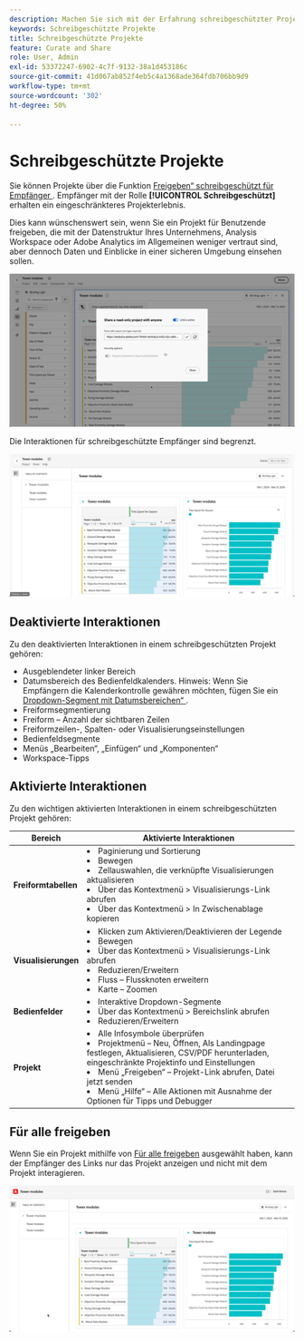 ```yaml
---
description: Machen Sie sich mit der Erfahrung schreibgeschützter Projekte in Analysis Workspace vertraut.
keywords: Schreibgeschützte Projekte
title: Schreibgeschützte Projekte
feature: Curate and Share
role: User, Admin
exl-id: 53372247-6902-4c7f-9132-38a1d453186c
source-git-commit: 41d067ab852f4eb5c4a1368ade364fdb706bb9d9
workflow-type: tm+mt
source-wordcount: '302'
ht-degree: 50%

---
```


# Schreibgeschützte Projekte

Sie können Projekte über die Funktion [Freigeben“ schreibgeschützt für Empfänger ](share-projects.md). Empfänger mit der Rolle **[!UICONTROL Schreibgeschützt]** erhalten ein eingeschränkteres Projekterlebnis.

Dies kann wünschenswert sein, wenn Sie ein Projekt für Benutzende freigeben, die mit der Datenstruktur Ihres Unternehmens, Analysis Workspace oder Adobe Analytics im Allgemeinen weniger vertraut sind, aber dennoch Daten und Einblicke in einer sicheren Umgebung einsehen sollen.

![Freigeben als schreibgeschützt](assets/read-only-project-sender.png)

Die Interaktionen für schreibgeschützte Empfänger sind begrenzt.

![Freigeben als schreibgeschützt empfangen](assets/read-only-project-receiver.png)

## Deaktivierte Interaktionen

Zu den deaktivierten Interaktionen in einem schreibgeschützten Projekt gehören:

* Ausgeblendeter linker Bereich
* Datumsbereich des Bedienfeldkalenders. Hinweis: Wenn Sie Empfängern die Kalenderkontrolle gewähren möchten, fügen Sie ein [Dropdown-Segment mit Datumsbereichen“ ](https://experienceleague.adobe.com/docs/analytics-learn/tutorials/analysis-workspace/using-panels/using-drop-down-filters.html?lang=de).
* Freiformsegmentierung
* Freiform – Anzahl der sichtbaren Zeilen
* Freiformzeilen-, Spalten- oder Visualisierungseinstellungen
* Bedienfeldsegmente
* Menüs „Bearbeiten“, „Einfügen“ und „Komponenten“
* Workspace-Tipps

## Aktivierte Interaktionen

Zu den wichtigen aktivierten Interaktionen in einem schreibgeschützten Projekt gehören:

| Bereich | Aktivierte Interaktionen |
| --- | --- |
| **Freiformtabellen** | <li>Paginierung und Sortierung</li><li>Bewegen</li><li>Zellauswahlen, die verknüpfte Visualisierungen aktualisieren</li><li>Über das Kontextmenü > Visualisierungs-Link abrufen</li><li>Über das Kontextmenü > In Zwischenablage kopieren</li> |
| **Visualisierungen** | <li>Klicken zum Aktivieren/Deaktivieren der Legende</li><li>Bewegen</li><li>Über das Kontextmenü > Visualisierungs-Link abrufen</li><li>Reduzieren/Erweitern</li><li>Fluss – Flussknoten erweitern</li><li>Karte – Zoomen</li></ul> |
| **Bedienfelder** | <li>Interaktive Dropdown-Segmente</li><li>Über das Kontextmenü > Bereichslink abrufen</li><li>Reduzieren/Erweitern</li> |
| **Projekt** | <li>Alle Infosymbole überprüfen</li><li>Projektmenü – Neu, Öffnen, Als Landingpage festlegen, Aktualisieren, CSV/PDF herunterladen, eingeschränkte Projektinfo und Einstellungen</li><li>Menü „Freigeben“ – Projekt-Link abrufen, Datei jetzt senden</li><li>Menü „Hilfe“ – Alle Aktionen mit Ausnahme der Optionen für Tipps und Debugger</li> |


## Für alle freigeben

Wenn Sie ein Projekt mithilfe von [Für alle freigeben](share-projects.md#share-a-project-with-anyone-no-login-required) ausgewählt haben, kann der Empfänger des Links nur das Projekt anzeigen und nicht mit dem Projekt interagieren.

![Für alle freigeben](assets/share-with-anyone-receiver.png)
